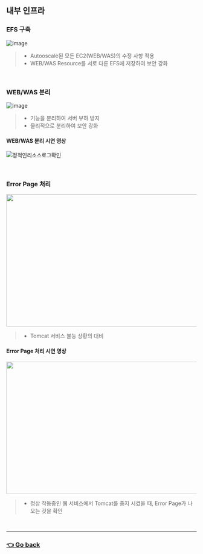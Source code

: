 ## 내부 인프라

### EFS 구축
![image](https://user-images.githubusercontent.com/110655823/215499638-61a3a45f-7d66-48ac-982b-399444bbe0e7.png)
> - Autooscale된 모든 EC2(WEB/WAS)의 수정 사항 적용
> - WEB/WAS Resource를 서로 다른 EFS에 저장하여 보안 강화

</br>

### WEB/WAS 분리
![image](https://user-images.githubusercontent.com/110655823/215500133-c43b843e-8570-4c4a-af23-fb9b0dca8fe8.png)
> - 기능을 분리하여 서버 부하 방지
> - 물리적으로 분리하여 보안 강화

#### WEB/WAS 분리 시연 영상
![정적인리소스로그확인](https://user-images.githubusercontent.com/110655823/216241065-0ed7e01a-c7bb-4e5b-941f-68c17de6cd28.gif)

</br>

### Error Page 처리
<img src="https://user-images.githubusercontent.com/110655823/216744606-e34edafc-9cdd-4830-bc20-53089ba0e254.png" width="700" height="350">

> - Tomcat 서비스 불능 상황의 대비

#### Error Page 처리 시연 영상
<img src="https://user-images.githubusercontent.com/110655823/216749807-593788c8-b3f3-4f8c-be8f-fa0c2248069f.gif" width="600" height="350">

> - 정상 작동중인 웹 서비스에서 Tomcat를 중지 시켰을 때, Error Page가 나오는 것을 확인

</br>

---

### [👈 Go back](https://github.com/hyunjaebok/AWeSome_AWS_3Tier_SemiProject)
